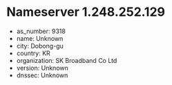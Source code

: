 # Nameserver 1.248.252.129

* as_number: 9318
* name: Unknown
* city: Dobong-gu
* country: KR
* organization: SK Broadband Co Ltd
* version: Unknown
* dnssec: Unknown
